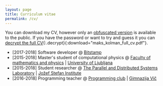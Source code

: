 ```yaml
---
layout: page
title: Curriculum vitae
permalink: /cv/
---
```


You can download my CV, however only an
[obfuscated version]({{"assets/docs/maks_kolman_redacted_cv.pdf"|relative_url}})
is available to the public. If you have the password or want to try and guess it you can
[decrypt the full CV]({{"assets/docs/maks_kolman_full_cv.pdf.aes"|relative_url}}){:.decrypt}{:download="maks_kolman_full_cv.pdf"}.

<!-- * [2018-$now] Software developer @ [Google search](https://www.google.com) \| [SRE](https://landing.google.com/sre/) -->
* [2017-2018] Software developer @ [Bitstamp](https://bitstamp.net)
* [2015-2018] Master's student of computational physics @ [Faculty of mathematics and physics](http://www.fmf.uni-lj.si) \| [University of Ljubljana](http://www.uni-lj.si)
* [2015-2018] Student researcher @ [The Parallel and Distributed Systems Laboratory](http://e6.ijs.si) \| [Jožef Stefan Institute](http://www.ijs.si)
* [2016-2018] Programming teacher @ [Programming club](http://prog.gimvic.org) \| [Gimnazija Vič](http://www.gimvic.org)

<script type="text/javascript">
    function getAesEncFile(uri, passcode, callback) {
        // Download a file encrypted with AES e.g.
        // openssl-1.0 aes-256-cbc -in original.pdf -out encrypted.pdf.aes -k passcode -base64
        if (!passcode) {
           passcode = prompt("Enter AES encryption key:");
        }
        if (passcode) {
            $.get(uri, function(data) {
                // For some reason openssl pushes new lines every 64 chars
                data = data.split(/\s/).join('');
                // Decrypt
                let decrypted = CryptoJS.AES.decrypt(data, passcode);
                callback(decrypted);
            });
        }
    }

    $(".decrypt").click(function(event){
        event.preventDefault();
        let target = $(event.target);
        target.unbind('click');
        getAesEncFile(target.attr("href"), null, function (decrypted) {
            target.html(target.html().replace("decrypt", "<del>decrypt</del> download"));
            target.attr("href", "data:application/pdf;base64, " + decrypted.toString(CryptoJS.enc.Base64));
        });
    });
</script>
